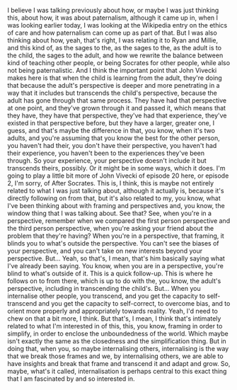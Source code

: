 ﻿I believe I was talking previously about how, or maybe I was just thinking this, about how,
it was about paternalism, although it came up in, when I was looking earlier today, I
was looking at the Wikipedia entry on the ethics of care and how paternalism can come
up as part of that. But I was also thinking about how, yeah, that's right, I was relating
it to Ryan and Millie, and this kind of, as the sages to the, as the sages to the, as
the adult is to the child, the sages to the adult, and how we rewrite the balance between
kind of teaching other people, or being Socrates for other people, while also not being paternalistic.
And I think the important point that John Vivecki makes here is that when the child
is learning from the adult, they're doing that because the adult's perspective is deeper
and more penetrating in a way that it includes but transcends the child's perspective, because
the adult has gone through that same process. They have had that perspective at one point,
and they've grown through it and passed it, which means that they have, they have that
perspective, they've had that experience, they've existed in that perspective before,
but they have a larger, greater one, I guess, and that's maybe the difference in that, you
know, when it's two adults, and you're assuming that you know the best for the other person,
you haven't had their, you don't have their perspective, you haven't had their experience,
you haven't been to the experiences they've been through. So your experience, your perspective
doesn't include it but transcends theirs, possibly. Or it might be in some ways, which
it does.
I'm going to play a little bit more of John Vivecki of episode 20 here, or episode 2,
I'm sorry, of After Socrates. This is, I think, this is maybe not entirely related to what
I was just talking about, although it actually is, because it's directly following on from
that, but it's also related to my, you know, what I've been thinking about with framing
and perspectives and, you know, the window thing that I was talking about.
See that? See, when you're in a perspective, remember when we compared the first person
perspective and the third person perspective, when you're asking your friend about the problem
that they're having? When you're in a perspective, that framing, it blinds you to what's outside
the perspective. You can't see the biases of your perspective, and you can't take on
new interests beyond your perspective. But...
Yeah, so that's, I mean, that's him basically saying what I've already been saying. You
know, when you are in a perspective, you're blind to what's outside of it. This is a quick
follow-up. This is where he follows on to from there, which is up to do with the, you
know, the adult's perspective, including in transcending the child's.
But...
When you internalise other people, you transcend, and you get the capacity to self-transcend
and you get the capacity to self-correct, to overcome bias, and to orient more properly
and appropriately towards reality.
Yeah, I'd need to chew on that a bit more, I think. But that's, I mean, I think that's
intimately related to what I'm interested in of this, this, you know, framing in order
to simplify, in order to enclose the unboundedness of the world. Which maybe isn't exactly the
same as the closedness and the simplification thing. But in doing that, when you, so maybe
internalising others, internalising is the way that we break those frames and we, by
internalising others, we are able to have insights and break that frame and transcend
it and adapt and grow.
So, maybe, what's it called, internalisation is perhaps central to this exact thing that
I am fascinated by and so interested in.
